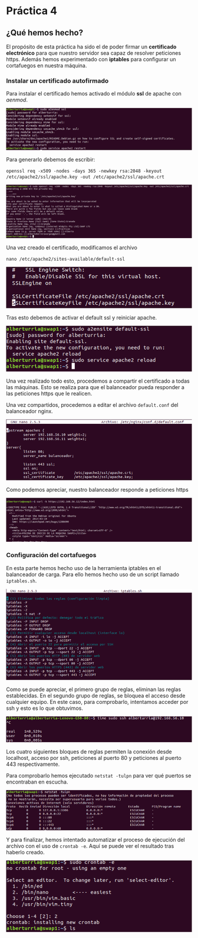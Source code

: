 # Práctica 4

## ¿Qué hemos hecho?
El propósito de esta práctica ha sido el de poder firmar un **certificado electrónico** para que nuestro servidor sea capaz de resolver peticiones https.
Además hemos experimentado con **iptables** para configurar un cortafuegos en nuestra máquina.

### Instalar un certificado autofirmado
Para instalar el certificado hemos activado el módulo **ssl** de apache con *aenmod*.

![Activar certificado](./assets/aenmod.png)

Para generarlo debemos de escribir:
```
openssl req -x509 -nodes -days 365 -newkey rsa:2048 -keyout
/etc/apache2/ssl/apache.key -out /etc/apache2/ssl/apache.crt

```
![Activar certificado](./assets/openssl.png)

Una vez creado el certificado, modificamos el archivo 
```
nano /etc/apache2/sites-available/default-ssl
```
![Modificar archivo](./assets/nanossl.png)

Tras esto debemos de activar el default ssl y reiniciar apache.

![Activar default-ssl](./assets/a2ensite.png)

Una vez realizado todo esto, procedemos a compartir el certificado a todas las máquinas.
Esto se realiza para que el balanceador pueda responder a las peticiones https que le realicen.

Una vez compartidos, procedemos a editar el archivo `default.conf` del balanceador nginx.

![default.conf nginx](./assets/defaultconf.png)

Como podemos apreciar, nuestro balanceador responde a peticiones https

![curl ssh](./assets/curl.png)



### Configuración del cortafuegos

En esta parte hemos hecho uso de la herramienta iptables en el balanceador de carga.
Para ello hemos hecho uso de un script llamado `iptables.sh`.

![iptables](./assets/iptables.png)

Como se puede apreciar, el primero grupo de reglas, eliminan las reglas establecidas.
En el segundo grupo de reglas, se bloquea el acceso desde cualquier equipo.
En este caso, para comprobarlo, intentamos acceder por ssh y esto es lo que obtuvimos.

![ssh error](./assets/timessh.png)

Los cuatro siguientes bloques de reglas permiten la conexión desde localhost, acceso por ssh, peticiones al puerto 80 y peticiones al puerto 443 respectivamente.

Para comprobarlo hemos ejecutado `netstat -tulpn` para ver qué puertos se encontraban en escucha.

![Puertos de escucha](./assets/netstat.png)

Y para finalizar, hemos intentado automatizar el proceso de ejecución del archivo con el uso de `crontab -e`. Aquí se puede ver el resultado tras haberlo creado.

![Crontab iptables](./assets/crontab.png)

